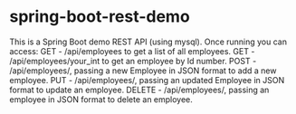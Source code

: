 # spring-boot-rest-demo

This is a Spring Boot demo REST API (using mysql). Once running you can access:
  GET - /api/employees to get a list of all employees. 
  GET - /api/employees/your_int to get an employee by Id number. 
  POST - /api/employees/, passing a new Employee in JSON format to add a new employee.
  PUT - /api/employees/, passing an updated Employee in JSON format to update an employee.
  DELETE - /api/employees/, passing an employee in JSON format to delete an employee.
